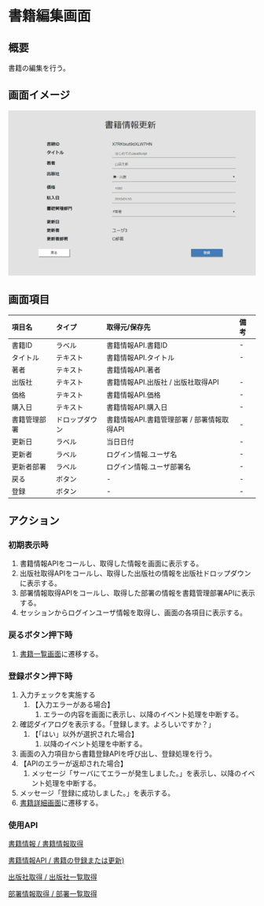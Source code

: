 # 書籍編集画面

## 概要

書籍の編集を行う。

## 画面イメージ

![編集画面](images/screen/edit.png)

## 画面項目

| 項目名       | タイプ         | 取得元/保存先                              | 備考 |
| :----------- | :------------- | :----------------------------------------- | :--- |
| 書籍ID       | ラベル         | 書籍情報API.書籍ID                         | -    |
| タイトル     | テキスト       | 書籍情報API.タイトル                       | -    |
| 著者         | テキスト       | 書籍情報API.著者                           |      |
| 出版社       | テキスト       | 書籍情報API.出版社 / 出版社取得API         | -    |
| 価格         | テキスト       | 書籍情報API.価格                           | -    |
| 購入日       | テキスト       | 書籍情報API.購入日                         | -    |
| 書籍管理部署 | ドロップダウン | 書籍情報API.書籍管理部署 / 部署情報取得API | -    |
| 更新日       | ラベル         | 当日日付                                   | -    |
| 更新者       | ラベル         | ログイン情報.ユーザ名                      | -    |
| 更新者部署   | ラベル         | ログイン情報.ユーザ部署名                  | -    |
| 戻る         | ボタン         | -                                          | -    |
| 登録         | ボタン         | -                                          | -    |

## アクション

### 初期表示時

1. 書籍情報APIをコールし、取得した情報を画面に表示する。
1. 出版社取得APIをコールし、取得した出版社の情報を出版社ドロップダウンに表示する。
2. 部署情報取得APIをコールし、取得した部署の情報を書籍管理部署APIに表示する。
3. セッションからログインユーザ情報を取得し、画面の各項目に表示する。

### 戻るボタン押下時

1. [書籍一覧画面](list.md)に遷移する。

### 登録ボタン押下時

1. 入力チェックを実施する
   1. 【入力エラーがある場合】
      1. エラーの内容を画面に表示し、以降のイベント処理を中断する。
2. 確認ダイアログを表示する。「登録します。よろしいですか？」
   1. 【「はい」以外が選択された場合】
      1. 以降のイベント処理を中断する。
3.  画面の入力項目から書籍登録APIを呼び出し、登録処理を行う。
   2. 【APIのエラーが返却された場合】
      1. メッセージ「サーバにてエラーが発生しました。」を表示し、以降のイベント処理を中断する。
4. メッセージ「登録に成功しました。」を表示する。
5. [書籍詳細画面](detail.md)に遷移する。

### 使用API

[書籍情報 / 書籍情報取得](https://bookmanagementapi.docs.apiary.io/#reference/0/4/0)

[書籍情報API / 書籍の登録または更新)](https://bookmanagementapi.docs.apiary.io/#reference/0/4/1)

[出版社取得 / 出版社一覧取得](https://bookmanagementapi.docs.apiary.io/#reference/0/0)

[部署情報取得 / 部署一覧取得](https://bookmanagementapi.docs.apiary.io/#reference/0/3/0)